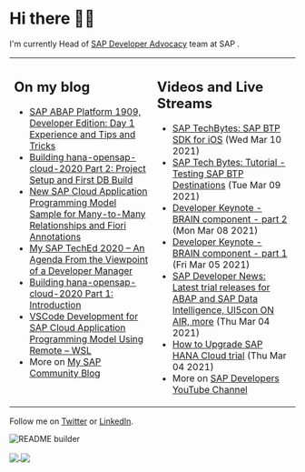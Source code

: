 
# Hi there 👋🏼

I'm currently Head of [SAP Developer Advocacy](https://developers.sap.com/) team at SAP .

<table><tr><td valign="top" width="50%">
 
## On my blog
- [SAP ABAP Platform 1909, Developer Edition: Day 1 Experience and Tips and Tricks](https://blogs.sap.com/?p=1278655) 
- [Building hana-opensap-cloud-2020 Part 2: Project Setup and First DB Build](https://blogs.sap.com/?p=1258763) 
- [New SAP Cloud Application Programming Model Sample for Many-to-Many Relationships and Fiori Annotations](https://blogs.sap.com/?p=1244336) 
- [My SAP TechEd 2020 – An Agenda From the Viewpoint of a Developer Manager](https://blogs.sap.com/2020/11/13/my-sap-teched-2020-an-agenda-from-the-viewpoint-of-a-developer-manager/) 
- [Building hana-opensap-cloud-2020 Part 1: Introduction](https://blogs.sap.com/?p=1219900) 
- [VSCode Development for SAP Cloud Application Programming Model Using Remote – WSL](https://blogs.sap.com/2020/11/10/vscode-development-for-sap-cloud-application-programming-model-using-remote-wsl/) 
- More on [My SAP Community Blog](https://people.sap.com/thomas.jung#content:blogposts)
</td>
  
<td valign="top" width="50%">
  
## Videos and Live Streams
- [SAP TechBytes: SAP BTP SDK for iOS](https://www.youtube.com/watch?v=CA7hA2G7VCo) (Wed Mar 10 2021)
- [SAP Tech Bytes: Tutorial - Testing SAP BTP Destinations](https://www.youtube.com/watch?v=0zzFCfuUIbs) (Tue Mar 09 2021)
- [Developer Keynote - BRAIN component - part 2](https://www.youtube.com/watch?v=SpBnnCJHAwM) (Mon Mar 08 2021)
- [Developer Keynote - BRAIN component - part 1](https://www.youtube.com/watch?v=wdn0F-VDNCc) (Fri Mar 05 2021)
- [SAP Developer News: Latest trial releases for ABAP and SAP Data Intelligence, UI5con ON AIR, more](https://www.youtube.com/watch?v=htZptLsGseU) (Thu Mar 04 2021)
- [How to Upgrade SAP HANA Cloud trial](https://www.youtube.com/watch?v=huMWMaCAlYc) (Thu Mar 04 2021)
- More on [SAP Developers YouTube Channel](https://www.youtube.com/channel/UCNfmelKDrvRmjYwSi9yvrMg)
</td></tr></table>

Follow me on [Twitter](https://twitter.com/thomas_jung) or [LinkedIn](https://www.linkedin.com/in/thomasjungsap/).

![README builder](https://github.com/jung-thomas/jung-thomas/workflows/README%20builder/badge.svg)

<a href="https://github.com/anuraghazra/github-readme-stats">
  <img align="center" src="https://github-readme-stats.vercel.app/api?username=jung-thomas&count_private=true&show_icons=true&theme=dark" />
</a>
<a href="https://github.com/anuraghazra/github-readme-stats">
  <img align="center" src="https://github-readme-stats.vercel.app/api/top-langs/?username=jung-thomas&show_icons=true&theme=dark" />
</a>

